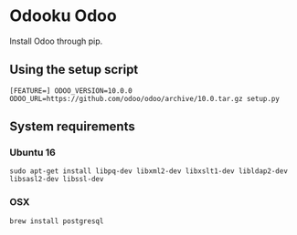 Odooku Odoo
===========

Install Odoo through pip.


## Using the setup script
```
[FEATURE=] ODOO_VERSION=10.0.0 ODOO_URL=https://github.com/odoo/odoo/archive/10.0.tar.gz setup.py
```


## System requirements


### Ubuntu 16

```
sudo apt-get install libpq-dev libxml2-dev libxslt1-dev libldap2-dev libsasl2-dev libssl-dev
```

### OSX

```
brew install postgresql
```
